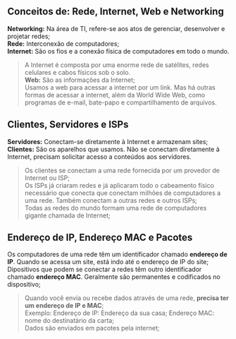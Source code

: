 ## Conceitos de: Rede, Internet, Web e Networking
**Networking:** Na área de TI, refere-se aos atos de gerenciar, desenvolver e projetar redes;  
**Rede:** Interconexão de computadores;  
**Internet:** São os fios e a conexão física de computadores em todo o mundo.  
> A Internet é composta por uma enorme rede de satélites, redes celulares e cabos físicos sob o solo.  
**Web:** São as informações da Internet;  
> Usamos a web para acessar a internet por um link.
> Mas há outras formas de acessar a internet, além da World Wide Web, como programas de e-mail, bate-papo e compartilhamento de arquivos.  
## Clientes, Servidores e ISPs
**Servidores:** Conectam-se diretamente à Internet e armazenam sites;  
**Clientes:** São os aparelhos que usamos. Não se conectam diretamente à Internet, precisam solicitar acesso a conteúdos aos servidores. 
> Os clientes se conectam a uma rede fornecida por um provedor de Internet ou ISP;  
> Os ISPs já criaram redes e já aplicaram todo o cabeamento físico necessário que conecta que conectam milhões de computadores a uma rede. Também conectam a outras redes e outros ISPs;  
> Todas as redes do mundo formam uma rede de computadores gigante chamada de Internet;  
## Endereço de IP, Endereço MAC e Pacotes
Os computadores de uma rede têm um identificador chamado **endereço de IP**. Quando se acessa um site, está indo até o endereço de IP do site;  
Dipositivos que podem se conectar a redes têm outro identificador chamado **endereço MAC**. Geralmente são permanentes e codificados no dispositivo;  
> Quando você envia ou recebe dados através de uma rede, **precisa ter um endereço de IP e MAC**;  
> Exemplo: Endereço de IP: Endereço da sua casa; Endereço MAC: nome do destinatário da carta;  
> Dados são enviados em pacotes pela internet; 
